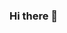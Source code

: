 ### Hi there 👋

<!--
**AndrewChildre/AndrewChildre** is a ✨ _special_ ✨ repository because its `README.md` (this file) appears on your GitHub profile.

[![AndrewChildre GitHub stats](https://github-readme-stats.vercel.app/api?username=AndrewChildre)
](https://github.com/AndrewChildre/github-readme-stats)

Here are some ideas to get you started:

- 🔭 I’m currently working on ...
- 🌱 I’m currently learning ...
- 👯 I’m looking to collaborate on ...
- 🤔 I’m looking for help with ...
- 💬 Ask me about ...
- 📫 How to reach me: ...
- 😄 Pronouns: ...
- ⚡ Fun fact: ...
-->
